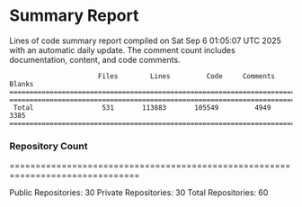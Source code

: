 # Summary Report
Lines of code summary report compiled on Sat Sep  6 01:05:07 UTC 2025 with an automatic daily update. The comment count includes documentation, content, and code comments.
```
                      Files        Lines         Code     Comments       Blanks
===============================================================================
===============================================================================
 Total                 531       113883       105549         4949         3385
===============================================================================
```

### Repository Count
===============================================================================

Public Repositories: 30
Private Repositories: 30
Total Repositories: 60

